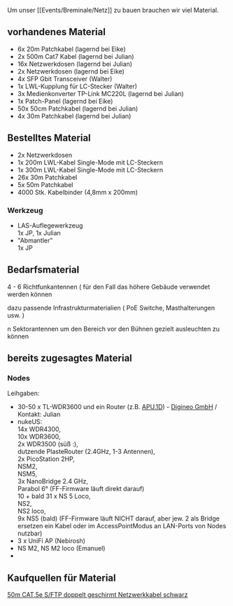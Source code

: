 
Um unser [[Events/Breminale/Netz]] zu bauen brauchen wir viel Material.

## vorhandenes Material

* 6x 20m Patchkabel (lagernd bei Eike)
* 2x 500m Cat7 Kabel (lagernd bei Julian)
* 16x Netzwerkdosen (lagernd bei Julian)
* 2x Netzwerkdosen (lagernd bei Eike)
* 4x SFP Gbit Transceiver (Walter)
* 1x LWL-Kupplung für LC-Stecker (Walter)
* 3x Medienkonverter TP-Link MC220L (lagernd bei Julian)
* 1x Patch-Panel (lagernd bei Eike)
* 50x 50cm Patchkabel (lagernd bei Julian)
* 4x 30m Patchkabel (lagernd bei Julian)

## Bestelltes Material
* 2x Netzwerkdosen
* 1x 200m LWL-Kabel Single-Mode mit LC-Steckern
* 1x 300m LWL-Kabel Single-Mode mit LC-Steckern
* 26x 30m Patchkabel
* 5x 50m Patchkabel
* 4000 Stk. Kabelbinder (4,8mm x 200mm)

### Werkzeug
* LAS-Auflegewerkzeug   
  1x JP, 1x Julian
* "Abmantler"  
  1x JP

## Bedarfsmaterial

4 - 6 Richtfunkantennen ( für den Fall das höhere Gebäude verwendet werden können

dazu passende Infrastrukturmaterialien ( PoE Switche, Masthalterungen usw. )

n Sektorantennen um den Bereich vor den Bühnen gezielt ausleuchten zu können

## bereits zugesagtes Material
### Nodes
  Leihgaben:
  * 30-50 x TL-WDR3600 und ein Router (z.B. [APU.1D](http://www.pcengines.ch/apu1d.htm)) - [Digineo GmbH](http://www.digineo.de) / Kontakt: Julian
  * nukeUS:  
    14x WDR4300,  
    10x WDR3600,  
    2x WDR3500 (süß :),  
    dutzende PlasteRouter (2.4GHz, 1-3 Antennen),  
    2x PicoStation 2HP,  
    NSM2,  
    NSM5,  
    3x NanoBridge 2.4 GHz,  
    Parabol 6° (FF-Firmware läuft direkt darauf)  
    10 + bald 31 x NS 5 Loco,  
    NS2,  
    NS2 loco,  
    9x NS5 (bald) (FF-Firmware läuft NICHT darauf, aber jew. 2  als Bridge ersetzen ein Kabel oder im AccessPointModus an LAN-Ports von  Nodes nutzbar)  
  * 3 x UniFi AP (Nebirosh)
  * NS M2, NS M2 loco (Emanuel)
  * 
  
  ## Kaufquellen für Material
[50m CAT.5e S/FTP doppelt geschirmt Netzwerkkabel schwarz](http://www.ebay.de/itm/130940952917)

